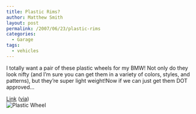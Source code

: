 ```yaml
---
title: Plastic Rims?
author: Matthew Smith
layout: post
permalink: /2007/06/23/plastic-rims
categories:
  - Garage
tags:
  - vehicles
---
```

I totally want a pair of these plastic wheels for my BMW! Not only do they look nifty (and I&#8217;m sure you can get them in a variety of colors, styles, and patterns), but they&#8217;re super light weight!Now if we can just get them DOT approved&#8230;

[Link][1] ([via][2])  
![Plastic Wheel][3]

 [1]: http://www.fraunhofer.de/fhg/EN/press/pi/2007/06/ResearchNews62007Thema6.jsp
 [2]: http://www.engadget.com/2007/06/23/featherweight-plastic-wheels-roll-closer-to-production/
 [3]: http://archive.digivation.net/wp-content/uploads/2007/06/plasticwheel.jpg